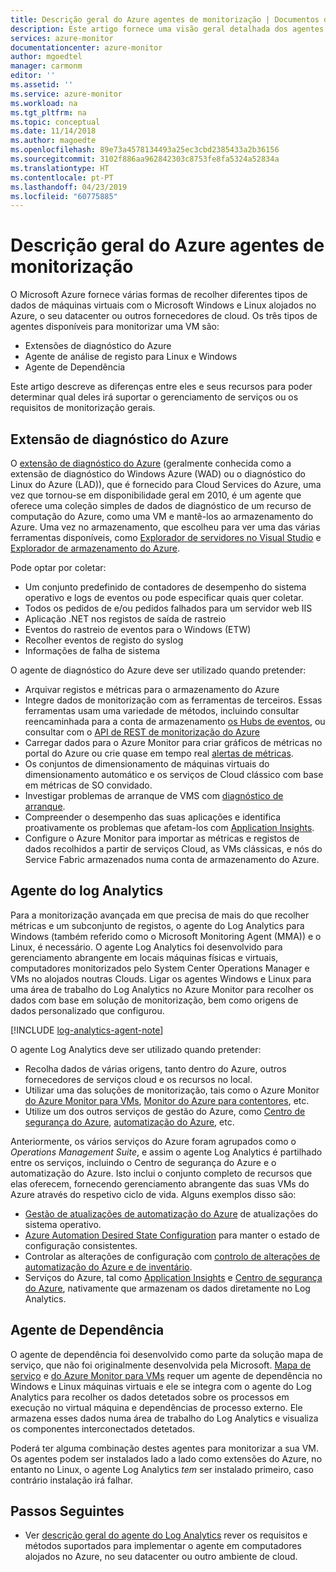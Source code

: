 ```yaml
---
title: Descrição geral do Azure agentes de monitorização | Documentos da Microsoft
description: Este artigo fornece uma visão geral detalhada dos agentes do Azure disponíveis que suporte máquinas virtuais alojadas num ambiente híbrido do Azure ou de monitorização.
services: azure-monitor
documentationcenter: azure-monitor
author: mgoedtel
manager: carmonm
editor: ''
ms.assetid: ''
ms.service: azure-monitor
ms.workload: na
ms.tgt_pltfrm: na
ms.topic: conceptual
ms.date: 11/14/2018
ms.author: magoedte
ms.openlocfilehash: 89e73a4578134493a25ec3cbd2385433a2b36156
ms.sourcegitcommit: 3102f886aa962842303c8753fe8fa5324a52834a
ms.translationtype: HT
ms.contentlocale: pt-PT
ms.lasthandoff: 04/23/2019
ms.locfileid: "60775885"
---
```

# <a name="overview-of-the-azure-monitoring-agents"></a>Descrição geral do Azure agentes de monitorização 
O Microsoft Azure fornece várias formas de recolher diferentes tipos de dados de máquinas virtuais com o Microsoft Windows e Linux alojados no Azure, o seu datacenter ou outros fornecedores de cloud. Os três tipos de agentes disponíveis para monitorizar uma VM são:

* Extensões de diagnóstico do Azure
* Agente de análise de registo para Linux e Windows
* Agente de Dependência

Este artigo descreve as diferenças entre eles e seus recursos para poder determinar qual deles irá suportar o gerenciamento de serviços ou os requisitos de monitorização gerais.  

## <a name="azure-diagnostic-extension"></a>Extensão de diagnóstico do Azure
O [extensão de diagnóstico do Azure](../../azure-monitor/platform/diagnostics-extension-overview.md) (geralmente conhecida como a extensão de diagnóstico do Windows Azure (WAD) ou o diagnóstico do Linux do Azure (LAD)), que é fornecido para Cloud Services do Azure, uma vez que tornou-se em disponibilidade geral em 2010, é um agente que oferece uma coleção simples de dados de diagnóstico de um recurso de computação do Azure, como uma VM e mantê-los ao armazenamento do Azure. Uma vez no armazenamento, que escolheu para ver uma das várias ferramentas disponíveis, como [Explorador de servidores no Visual Studio](/visualstudio/azure/vs-azure-tools-storage-resources-server-explorer-browse-manage) e [Explorador de armazenamento do Azure](../../vs-azure-tools-storage-manage-with-storage-explorer.md).

Pode optar por coletar:

* Um conjunto predefinido de contadores de desempenho do sistema operativo e logs de eventos ou pode especificar quais quer coletar. 
* Todos os pedidos de e/ou pedidos falhados para um servidor web IIS
* Aplicação .NET nos registos de saída de rastreio
* Eventos do rastreio de eventos para o Windows (ETW) 
* Recolher eventos de registo do syslog  
* Informações de falha de sistema 

O agente de diagnóstico do Azure deve ser utilizado quando pretender:

* Arquivar registos e métricas para o armazenamento do Azure
* Integre dados de monitorização com as ferramentas de terceiros. Essas ferramentas usam uma variedade de métodos, incluindo consultar reencaminhada para a conta de armazenamento [os Hubs de eventos](../../event-hubs/event-hubs-about.md), ou consultar com o [API de REST de monitorização do Azure](../../azure-monitor/platform/rest-api-walkthrough.md)
* Carregar dados para o Azure Monitor para criar gráficos de métricas no portal do Azure ou crie quase em tempo real [alertas de métricas](../../azure-monitor/platform/alerts-metric-overview.md). 
* Os conjuntos de dimensionamento de máquinas virtuais do dimensionamento automático e os serviços de Cloud clássico com base em métricas de SO convidado.
* Investigar problemas de arranque de VMS com [diagnóstico de arranque](../../virtual-machines/troubleshooting/boot-diagnostics.md).
* Compreender o desempenho das suas aplicações e identifica proativamente os problemas que afetam-los com [Application Insights](../../azure-monitor/overview.md).
* Configure o Azure Monitor para importar as métricas e registos de dados recolhidos a partir de serviços Cloud, as VMs clássicas, e nós do Service Fabric armazenados numa conta de armazenamento do Azure.

## <a name="log-analytics-agent"></a>Agente do log Analytics
Para a monitorização avançada em que precisa de mais do que recolher métricas e um subconjunto de registos, o agente do Log Analytics para Windows (também referido como o Microsoft Monitoring Agent (MMA)) e o Linux, é necessário. O agente Log Analytics foi desenvolvido para gerenciamento abrangente em locais máquinas físicas e virtuais, computadores monitorizados pelo System Center Operations Manager e VMs no alojados noutras Clouds. Ligar os agentes Windows e Linux para uma área de trabalho do Log Analytics no Azure Monitor para recolher os dados com base em solução de monitorização, bem como origens de dados personalizado que configurou.

[!INCLUDE [log-analytics-agent-note](../../../includes/log-analytics-agent-note.md)]

O agente Log Analytics deve ser utilizado quando pretender:

* Recolha dados de várias origens, tanto dentro do Azure, outros fornecedores de serviços cloud e os recursos no local. 
* Utilizar uma das soluções de monitorização, tais como o Azure Monitor [do Azure Monitor para VMs](../insights/vminsights-overview.md), [Monitor do Azure para contentores](../insights/container-insights-overview.md), etc.  
* Utilize um dos outros serviços de gestão do Azure, como [Centro de segurança do Azure](../../security-center/security-center-intro.md), [automatização do Azure](../../automation/automation-intro.md), etc.

Anteriormente, os vários serviços do Azure foram agrupados como o *Operations Management Suite*, e assim o agente Log Analytics é partilhado entre os serviços, incluindo o Centro de segurança do Azure e o automatização do Azure.  Isto inclui o conjunto completo de recursos que elas oferecem, fornecendo gerenciamento abrangente das suas VMs do Azure através do respetivo ciclo de vida.  Alguns exemplos disso são:

* [Gestão de atualizações de automatização do Azure](../../automation/automation-update-management.md) de atualizações do sistema operativo.
* [Azure Automation Desired State Configuration](../../automation/automation-dsc-overview.md) para manter o estado de configuração consistentes.
* Controlar as alterações de configuração com [controlo de alterações de automatização do Azure e de inventário](../../automation/automation-change-tracking.md).
* Serviços do Azure, tal como [Application Insights](https://docs.microsoft.com/azure/application-insights/) e [Centro de segurança do Azure](https://docs.microsoft.com/azure/security-center/), nativamente que armazenam os dados diretamente no Log Analytics.  

## <a name="dependency-agent"></a>Agente de Dependência
O agente de dependência foi desenvolvido como parte da solução mapa de serviço, que não foi originalmente desenvolvida pela Microsoft. [Mapa de serviço](../insights/service-map.md) e [do Azure Monitor para VMs](../insights/vminsights-overview.md) requer um agente de dependência no Windows e Linux máquinas virtuais e ele se integra com o agente do Log Analytics para recolher os dados detetados sobre os processos em execução no virtual máquina e dependências de processo externo. Ele armazena esses dados numa área de trabalho do Log Analytics e visualiza os componentes interconectados detetados.

Poderá ter alguma combinação destes agentes para monitorizar a sua VM. Os agentes podem ser instalados lado a lado como extensões do Azure, no entanto no Linux, o agente Log Analytics *tem* ser instalado primeiro, caso contrário instalação irá falhar. 

## <a name="next-steps"></a>Passos Seguintes

- Ver [descrição geral do agente do Log Analytics](../../azure-monitor/platform/log-analytics-agent.md) rever os requisitos e métodos suportados para implementar o agente em computadores alojados no Azure, no seu datacenter ou outro ambiente de cloud.

